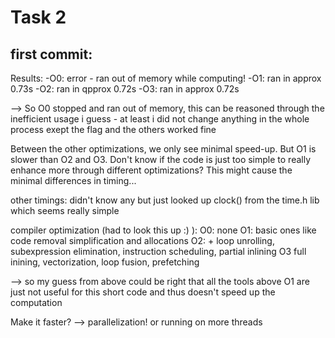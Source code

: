 # Task 2


## first commit:
Results:
-O0: error - ran out of memory while computing!
-O1: ran in approx 0.73s
-O2: ran in qpprox 0.72s
-O3: ran in approx 0.72s 

--> So O0 stopped and ran out of memory, this can be reasoned through the inefficient usage i guess - at least i did not change anything in the whole process exept the flag and the others worked fine

Between the other optimizations, we only see minimal speed-up. But O1 is slower than O2 and O3. Don't know if the code is just too simple to really enhance more through different optimizations? This might cause the minimal differences in timing...


other timings: didn't know any but just looked up clock() from the time.h lib which seems really simple

compiler optimization (had to look this up :) ):
O0: none
O1: basic ones like code removal simplification and allocations
O2: + loop unrolling, subexpression elimination, instruction scheduling, partial inlining
O3 full inining, vectorization, loop fusion, prefetching

--> so my guess from above could be right that all the tools above O1 are just not useful for this short code and thus doesn't speed up the computation 

Make it faster? --> parallelization! or running on more threads
